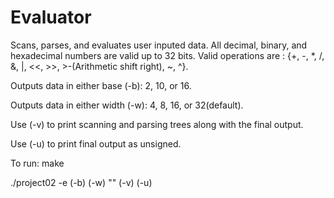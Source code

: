 # Evaluator
Scans, parses, and evaluates user inputed data. All decimal, binary, and hexadecimal numbers are valid up to 32 bits. 
Valid operations are : {+, -, *, /, &, |, <<, >>, >-(Arithmetic shift right), ~, ^}.

Outputs data in either base (-b): 2, 10, or 16.

Outputs data in either width (-w): 4, 8, 16, or 32(default).

Use (-v) to print scanning and parsing trees along with the final output.

Use (-u) to print final output as unsigned.


To run:
make 

./project02 -e (-b) <base> (-w) <width> "<expression to be evaluated>" (-v) (-u)
